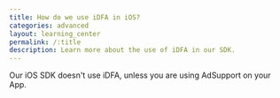 ```yaml
---
title: How do we use iDFA in iOS?
categories: advanced
layout: learning_center
permalink: /:title
description: Learn more about the use of iDFA in our SDK.
---
```


Our iOS SDK doesn't use iDFA, unless you are using AdSupport on your App.
